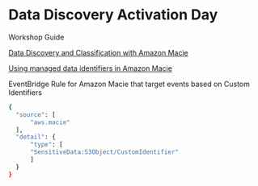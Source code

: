 # Data Discovery Activation Day

Workshop Guide

[Data Discovery and Classification with Amazon Macie](https://catalog.workshops.aws/data-discovery/en-US/investigate)

[Using managed data identifiers in Amazon Macie](https://docs.aws.amazon.com/macie/latest/user/managed-data-identifiers.html)

EventBridge Rule for Amazon Macie that target events based on Custom Identifiers

```bash
{
  "source": [
      "aws.macie"
  ],
  "detail": {
      "type": [
      "SensitiveData:S3Object/CustomIdentifier"
      ]
  }
}
```
